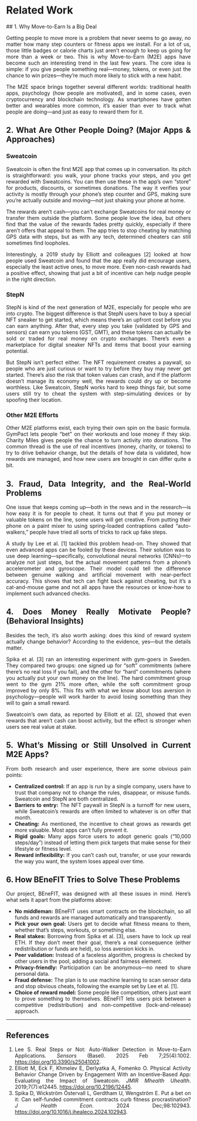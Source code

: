 # Related Work
<div align="justify">
## 1. Why Move-to-Earn Is a Big Deal

Getting people to move more is a problem that never seems to go away, no matter how many step counters or fitness apps we install. For a lot of us, those little badges or calorie charts just aren’t enough to keep us going for more than a week or two. This is why Move-to-Earn (M2E) apps have become such an interesting trend in the last few years. The core idea is simple: if you give people something real—money, tokens, or even just the chance to win prizes—they’re much more likely to stick with a new habit.

The M2E space brings together several different worlds: traditional health apps, psychology (how people are motivated), and in some cases, even cryptocurrency and blockchain technology. As smartphones have gotten better and wearables more common, it’s easier than ever to track what people are doing—and just as easy to reward them for it.

## 2. What Are Other People Doing? (Major Apps & Approaches)

### Sweatcoin

Sweatcoin is often the first M2E app that comes up in conversation. Its pitch is straightforward: you walk, your phone tracks your steps, and you get rewarded with Sweatcoins. You can then use these in the app’s own “store” for products, discounts, or sometimes donations. The way it verifies your activity is mostly through your phone’s step counter and GPS, making sure you’re actually outside and moving—not just shaking your phone at home.

The rewards aren’t cash—you can’t exchange Sweatcoins for real money or transfer them outside the platform. Some people love the idea, but others find that the value of the rewards fades pretty quickly, especially if there aren’t offers that appeal to them. The app tries to stop cheating by matching GPS data with steps, but as with any tech, determined cheaters can still sometimes find loopholes.

Interestingly, a 2019 study by Elliott and colleagues [2] looked at how people used Sweatcoin and found that the app really did encourage users, especially the least active ones, to move more. Even non-cash rewards had a positive effect, showing that just a bit of incentive can help nudge people in the right direction.

### StepN

StepN is kind of the next generation of M2E, especially for people who are into crypto. The biggest difference is that StepN users have to buy a special NFT sneaker to get started, which means there’s an upfront cost before you can earn anything. After that, every step you take (validated by GPS and sensors) can earn you tokens (GST, GMT), and these tokens can actually be sold or traded for real money on crypto exchanges. There’s even a marketplace for digital sneaker NFTs and items that boost your earning potential.

But StepN isn’t perfect either. The NFT requirement creates a paywall, so people who are just curious or want to try before they buy may never get started. There’s also the risk that token values can crash, and if the platform doesn’t manage its economy well, the rewards could dry up or become worthless. Like Sweatcoin, StepN works hard to keep things fair, but some users still try to cheat the system with step-simulating devices or by spoofing their location.

### Other M2E Efforts

Other M2E platforms exist, each trying their own spin on the basic formula. GymPact lets people “bet” on their workouts and lose money if they skip. Charity Miles gives people the chance to turn activity into donations. The common thread is the use of real incentives (money, charity, or tokens) to try to drive behavior change, but the details of how data is validated, how rewards are managed, and how new users are brought in can differ quite a bit.

## 3. Fraud, Data Integrity, and the Real-World Problems

One issue that keeps coming up—both in the news and in the research—is how easy it is for people to cheat. It turns out that if you put money or valuable tokens on the line, some users will get creative. From putting their phone on a paint mixer to using spring-loaded contraptions called “auto-walkers,” people have tried all sorts of tricks to rack up fake steps.

A study by Lee et al. [1] tackled this problem head-on. They showed that even advanced apps can be fooled by these devices. Their solution was to use deep learning—specifically, convolutional neural networks (CNNs)—to analyze not just steps, but the actual movement patterns from a phone’s accelerometer and gyroscope. Their model could tell the difference between genuine walking and artificial movement with near-perfect accuracy. This shows that tech can fight back against cheating, but it’s a cat-and-mouse game and not all apps have the resources or know-how to implement such advanced checks.

## 4. Does Money Really Motivate People? (Behavioral Insights)

Besides the tech, it’s also worth asking: does this kind of reward system actually change behavior? According to the evidence, yes—but the details matter.

Spika et al. [3] ran an interesting experiment with gym-goers in Sweden. They compared two groups: one signed up for “soft” commitments (where there’s no real loss if you fail), and the other for “hard” commitments (where you actually put your own money on the line). The hard commitment group went to the gym 21% more often, while the soft commitment group improved by only 8%. This fits with what we know about loss aversion in psychology—people will work harder to avoid losing something than they will to gain a small reward.

Sweatcoin’s own data, as reported by Elliott et al. [2], showed that even rewards that aren’t cash can boost activity, but the effect is stronger when users see real value at stake.

## 5. What’s Missing or Still Unsolved in Current M2E Apps?

From both research and user experience, there are some obvious pain points:

- **Centralized control:** If an app is run by a single company, users have to trust that company not to change the rules, disappear, or misuse funds. Sweatcoin and StepN are both centralized.
- **Barriers to entry:** The NFT paywall in StepN is a turnoff for new users, while Sweatcoin’s rewards are often limited to whatever is on offer that month.
- **Cheating:** As mentioned, the incentive to cheat grows as rewards get more valuable. Most apps can’t fully prevent it.
- **Rigid goals:** Many apps force users to adopt generic goals (“10,000 steps/day”) instead of letting them pick targets that make sense for their lifestyle or fitness level.
- **Reward inflexibility:** If you can’t cash out, transfer, or use your rewards the way you want, the system loses appeal over time.

## 6. How BEneFIT Tries to Solve These Problems

Our project, BEneFIT, was designed with all these issues in mind. Here’s what sets it apart from the platforms above:

- **No middleman:** BEneFIT uses smart contracts on the blockchain, so all funds and rewards are managed automatically and transparently.
- **Pick your own goal:** Users get to decide what fitness means to them, whether that’s steps, workouts, or something else.
- **Real stakes:** Borrowing from Spika et al. [3], users have to lock up real ETH. If they don’t meet their goal, there’s a real consequence (either redistribution or funds are held), so loss aversion kicks in.
- **Peer validation:** Instead of a faceless algorithm, progress is checked by other users in the pool, adding a social and fairness element.
- **Privacy-friendly:** Participation can be anonymous—no need to share personal data.
- **Fraud defense:** The plan is to use machine learning to scan sensor data and stop obvious cheats, following the example set by Lee et al. [1].
- **Choice of reward model:** Some people like competition, others just want to prove something to themselves. BEneFIT lets users pick between a competitive (redistribution) and non-competitive (lock-and-release) approach.


---

## References

1. Lee S. Real Steps or Not: Auto-Walker Detection in Move-to-Earn Applications. *Sensors* (Basel). 2025 Feb 7;25(4):1002. https://doi.org/10.3390/s25041002.  
2. Elliott M, Eck F, Khmelev E, Derlyatka A, Fomenko O. Physical Activity Behavior Change Driven by Engagement With an Incentive-Based App: Evaluating the Impact of Sweatcoin. *JMIR Mhealth Uhealth*. 2019;7(7):e12445. https://doi.org/10.2196/12445.  
3. Spika D, Wickström Östervall L, Gerdtham U, Wengström E. Put a bet on it: Can self-funded commitment contracts curb fitness procrastination? *J Health Econ*. 2024 Dec;98:102943. https://doi.org/10.1016/j.jhealeco.2024.102943.